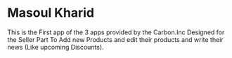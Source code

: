 # Masoul Kharid

This is the First app of the 3 apps provided by the Carbon.Inc
Designed for the Seller Part To Add new Products and edit their products 
and write their news (Like upcoming Discounts).
